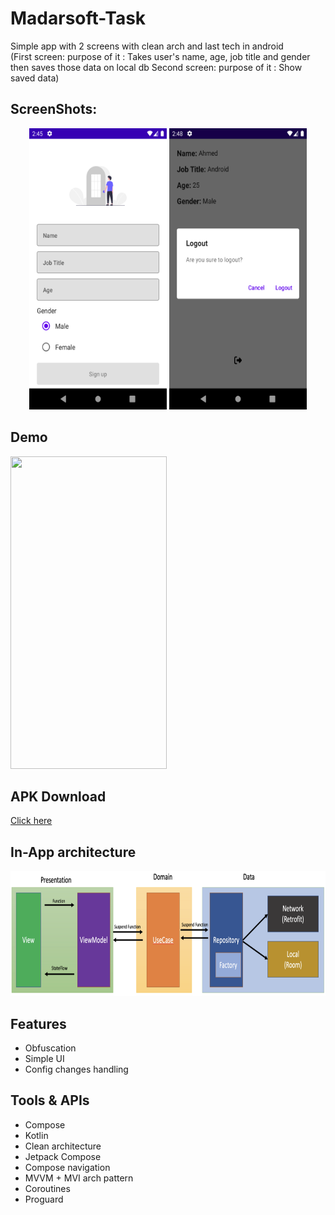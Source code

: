 # Madarsoft-Task
Simple app with 2 screens with clean arch and last tech in android     
(First screen: purpose of it  : Takes user's name, age, job title and gender then saves those data on local db
Second screen: purpose of it : Show saved data)

## ScreenShots:
<p align="center">
  <img src="img/1.png" height="450" width="220">
  <img src="img/2.png" height="450" width="220">
</p>

## Demo
<p>
  <img src="img/demo.gif" height="500" width="250">
</p>


## APK Download
[Click here](https://drive.google.com/file/d/1YPcC-6TEe3AH9yt7vMmkDIqkJbE7djKU/view?usp=sharing)


## In-App architecture
<p>
  <img src="img/arch.png" height="200" width="900">
</p>


## Features
- Obfuscation
- Simple UI
- Config changes handling

## Tools & APIs
- Compose
- Kotlin
- Clean architecture
- Jetpack Compose
- Compose navigation
- MVVM + MVI arch pattern
- Coroutines
- Proguard
